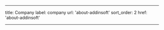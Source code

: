 ---

title: Company
label: company
url: 'about-addinsoft'
sort_order: 2
href: 'about-addinsoft'

----